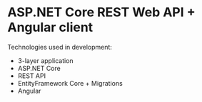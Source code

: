 # ASP.NET Core REST Web API + Angular client
Technologies used in development:
- 3-layer application
- ASP.NET Core
- REST API
- EntityFramework Core + Migrations
- Angular